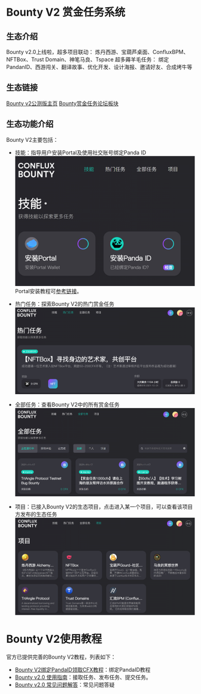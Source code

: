 # Bounty V2 赏金任务系统

## 生态介绍

Bounty v2.0上线啦，超多项目联动：
炼丹西游、宝葫芦桌面、ConfluxBPM、NFTBox、Trust Domain、神笔马良、Tspace
超多薅羊毛任务：
绑定PandanlD、西游闯关、翻译故事、优化开发、设计海报、邀请好友、合成烤牛等

## 生态链接

[Bounty v2公测版主页](https://bountyv2.confluxnetwork.org/#/)
[Bounty赏金任务论坛板块](https://forum.conflux.fun/c/Chinese/bounty)

## 生态功能介绍
Bounty V2主要包括：

- 技能：指导用户安装Portal及使用社交账号绑定Panda ID
![skill](./figure/微信截图_20211119210759.png)
Portal安装教程可[参考链接](https://conflux-wiki.github.io/conflux-wiki/development/portal/)。

- 热门任务：探索Bounty V2的热门赏金任务
![task](./figure/微信截图_20211119210947.png)

- 全部任务：查看Bounty V2中的所有赏金任务
![all_task](./figure/微信截图_20211119211104.png)

- 项目：已接入Bounty V2的生态项目，点击进入某一个项目，可以查看该项目方发布的生态任务
![project](./figure/微信截图_20211119211133.png)

# Bounty V2使用教程
官方已提供完善的Bounty V2教程，列表如下：

- [Bounty V2绑定PandaID领取CFX教程](https://forum.conflux.fun/t/bounty-v2-pandaid-cfx/12171)：绑定PandaID教程
- [Bounty v2.0 使用指南](https://forum.conflux.fun/t/bounty-v2-0/12033)：接取任务、发布任务、提交任务。
- [Bounty v2.0 常见问题解答](https://forum.conflux.fun/t/bounty-v2-0/12040)：常见问题答疑

